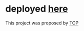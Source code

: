
# deployed [here](https://arcane-atoll-79421.herokuapp.com/)

This project was proposed by [TOP](https://www.theodinproject.com/lessons/nodejs-mini-message-board)
